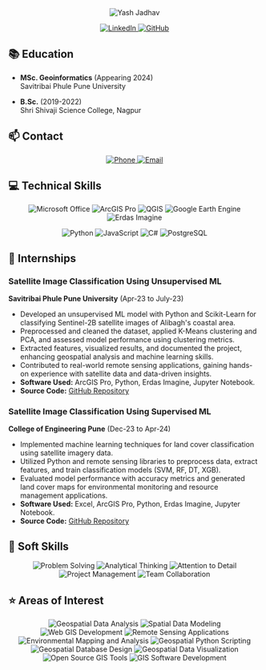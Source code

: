<!-- Heading -->
<div align="center">
  <img src="https://readme-typing-svg.herokuapp.com?font=Architects+Daughter&color=%2338D2FF&size=50&duration=4000&center=true&vCenter=true&height=60&lines=Yash+Jadhav+👨‍💻🌍" alt="Yash Jadhav">
</div>

<!-- Socials -->
<p align="center">
  <a href="https://www.linkedin.com/in/yash-jadhav-598b31222/" target="_blank">
    <img src="https://img.shields.io/badge/-LinkedIn-0077B5?style=for-the-badge&logo=linkedin&logoColor=white" alt="LinkedIn">
  </a>
  <a href="https://github.com/yash2708j" target="_blank">
    <img src="https://img.shields.io/badge/-GitHub-100000?style=for-the-badge&logo=github&logoColor=white" alt="GitHub">
  </a>
</p>

<!-- Education -->
## 📚 Education

- **MSc. Geoinformatics** (Appearing 2024) <br>
  Savitribai Phule Pune University

- **B.Sc.** (2019-2022) <br>
  Shri Shivaji Science College, Nagpur

<!-- Contact -->
## 📫 Contact

<p align="center">
  <a href="tel:+919022515631">
    <img src="https://img.shields.io/badge/-Phone-brightgreen?style=for-the-badge&logo=telephone&logoColor=white" alt="Phone">
  </a>
  <a href="mailto:yashjadhav2708@gmail.com">
    <img src="https://img.shields.io/badge/-Email-red?style=for-the-badge&logo=gmail&logoColor=white" alt="Email">
  </a>
</p>

<!-- Technical Skills -->
## 💻 Technical Skills

<p align="center">
  <img src="https://img.shields.io/badge/-Microsoft%20Office-orange?style=flat-square&logo=microsoft-office&logoColor=white" alt="Microsoft Office">
  <img src="https://img.shields.io/badge/-ArcGIS%20Pro-green?style=flat-square&logo=esri&logoColor=white" alt="ArcGIS Pro">
  <img src="https://img.shields.io/badge/-QGIS-brightgreen?style=flat-square&logo=qgis&logoColor=white" alt="QGIS">
  <img src="https://img.shields.io/badge/-Google%20Earth%20Engine-blue?style=flat-square&logo=google-earth&logoColor=white" alt="Google Earth Engine">
  <img src="https://img.shields.io/badge/-Erdas%20Imagine-orange?style=flat-square&logo=erdas&logoColor=white" alt="Erdas Imagine">
</p>

<p align="center">
  <img src="https://img.shields.io/badge/-Python-3776AB?style=flat-square&logo=python&logoColor=white" alt="Python">
  <img src="https://img.shields.io/badge/-JavaScript-F7DF1E?style=flat-square&logo=javascript&logoColor=black" alt="JavaScript">
  <img src="https://img.shields.io/badge/-C%23-239120?style=flat-square&logo=c-sharp&logoColor=white" alt="C#">
  <img src="https://img.shields.io/badge/-PostgreSQL-336791?style=flat-square&logo=postgresql&logoColor=white" alt="PostgreSQL">
</p>

<!-- Internships -->
## 💼 Internships

### Satellite Image Classification Using Unsupervised ML

**Savitribai Phule Pune University** (Apr-23 to July-23)

- Developed an unsupervised ML model with Python and Scikit-Learn for classifying Sentinel-2B satellite images of Alibagh's coastal area.
- Preprocessed and cleaned the dataset, applied K-Means clustering and PCA, and assessed model performance using clustering metrics.
- Extracted features, visualized results, and documented the project, enhancing geospatial analysis and machine learning skills.
- Contributed to real-world remote sensing applications, gaining hands-on experience with satellite data and data-driven insights.
- **Software Used:** ArcGIS Pro, Python, Erdas Imagine, Jupyter Notebook.
- **Source Code:** [GitHub Repository](https://github.com/your_repo_link)

### Satellite Image Classification Using Supervised ML

**College of Engineering Pune** (Dec-23 to Apr-24)

- Implemented machine learning techniques for land cover classification using satellite imagery data.
- Utilized Python and remote sensing libraries to preprocess data, extract features, and train classification models (SVM, RF, DT, XGB).
- Evaluated model performance with accuracy metrics and generated land cover maps for environmental monitoring and resource management applications.
- **Software Used:** Excel, ArcGIS Pro, Python, Erdas Imagine, Jupyter Notebook.
- **Source Code:** [GitHub Repository](https://github.com/your_repo_link)

<!-- Soft Skills -->
## 🔑 Soft Skills

<p align="center">
  <img src="https://img.shields.io/badge/-Problem%20Solving-brightgreen?style=flat-square" alt="Problem Solving">
  <img src="https://img.shields.io/badge/-Analytical%20Thinking-blue?style=flat-square" alt="Analytical Thinking">
  <img src="https://img.shields.io/badge/-Attention%20to%20Detail-orange?style=flat-square" alt="Attention to Detail">
  <img src="https://img.shields.io/badge/-Project%20Management-red?style=flat-square" alt="Project Management">
  <img src="https://img.shields.io/badge/-Team%20Collaboration-yellow?style=flat-square" alt="Team Collaboration">
</p>

<!-- Areas of Interest -->
## ⭐ Areas of Interest

<p align="center">
  <img src="https://img.shields.io/badge/-Geospatial%20Data%20Analysis-brightgreen?style=flat-square" alt="Geospatial Data Analysis">
  <img src="https://img.shields.io/badge/-Spatial%20Data%20Modeling-blue?style=flat-square" alt="Spatial Data Modeling">
  <img src="https://img.shields.io/badge/-Web%20GIS%20Development-orange?style=flat-square" alt="Web GIS Development">
  <img src="https://img.shields.io/badge/-Remote%20Sensing%20Applications-red?style=flat-square" alt="Remote Sensing Applications">
  <img src="https://img.shields.io/badge/-Environmental%20Mapping%20and%20Analysis-yellow?style=flat-square" alt="Environmental Mapping and Analysis">
  <img src="https://img.shields.io/badge/-Geospatial%20Python%20Scripting-green?style=flat-square" alt="Geospatial Python Scripting">
  <img src="https://img.shields.io/badge/-Geospatial%20Database%20Design-purple?style=flat-square" alt="Geospatial Database Design">
  <img src="https://img.shields.io/badge/-Geospatial%20Data%20Visualization-pink?style=flat-square" alt="Geospatial Data Visualization">
  <img src="https://img.shields.io/badge/-Open%20Source%20GIS%20Tools-blueviolet?style=flat-square" alt="Open Source GIS Tools">
  <img src="https://img.shields.io/badge/-GIS%20Software%20Development-9cf?style=flat-square" alt="GIS Software Development">
  <img src="https://img.shields.io/badge/-Geospatial%20Machine%20Learning
